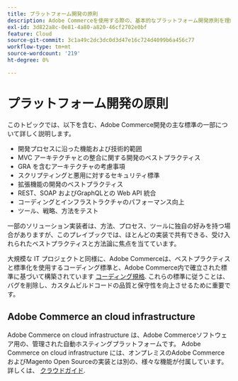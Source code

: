 ```yaml
---
title: プラットフォーム開発の原則
description: Adobe Commerceを使用する際の、基本的なプラットフォーム開発原則を理解します。
exl-id: 3d822a8c-0e81-4a80-a820-46cf2702e0bf
feature: Cloud
source-git-commit: 3c1a49c2dc3dc0d3d47e16c724d4099b6a456c77
workflow-type: tm+mt
source-wordcount: '219'
ht-degree: 0%

---
```



# プラットフォーム開発の原則

このトピックでは、以下を含む、Adobe Commerce開発の主な標準の一部について詳しく説明します。

- 開発プロセスに沿った機能および技術的範囲
- MVC アーキテクチャとの整合に関する開発のベストプラクティス
- GRA を含むアーキテクチャの考慮事項
- スクリプティングと悪用に対するセキュリティ標準
- 拡張機能の開発のベストプラクティス
- REST、SOAP およびGraphQLとの Web API 統合
- コーディングとインフラストラクチャのパフォーマンス向上
- ツール、戦略、方法をテスト

一部のソリューション実装者は、方法、プロセス、ツールに独自の好みを持つ場合がありますが、このプレイブックでは、ほとんどの実装で共有できる、受け入れられたベストプラクティスと方法論に焦点を当てています。

大規模な IT プロジェクトと同様に、Adobe Commerceは、ベストプラクティスと標準化を使用するコーディング標準と、Adobe Commerce内で確立された標準に基づいて構築されています [コーディング規格](https://developer.adobe.com/commerce/php/coding-standards/). これらの標準に従うことは、バグを削除し、カスタムビルドコードの品質と保守性を向上させるために重要です。

## Adobe Commerce an cloud infrastructure

Adobe Commerce on cloud infrastructure は、Adobe Commerceソフトウェア用の、管理された自動ホスティングプラットフォームです。 Adobe Commerce on cloud infrastructure には、オンプレミスのAdobe CommerceおよびMagento Open Sourceの実装とは別の、様々な機能が付属しています。 詳しくは、 [クラウドガイド](https://experienceleague.adobe.com/docs/commerce-cloud-service/user-guide/overview.html).
